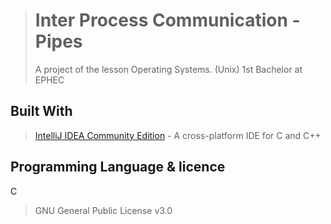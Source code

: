 ># Inter Process Communication - Pipes
>
>A project of the lesson Operating Systems. (Unix) 1st Bachelor at EPHEC 

## Built With

> [IntelliJ IDEA Community Edition](https://www.jetbrains.com/clion/) - A cross-platform IDE for C and C++

## Programming Language & licence

C

> GNU General Public License v3.0


